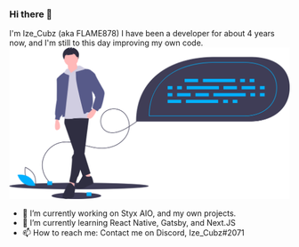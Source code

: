 ### Hi there 👋
I'm Ize_Cubz (aka FLAME878) I have been a developer for about 4 years now, and I'm still to this day improving my own code.
<img src="https://raw.githubusercontent.com/FLAME878/FLAME878/master/undraw_source_code_xx2e.png" alt="Coding banner">

- 🔭 I’m currently working on Styx AIO, and my own projects.
- 🌱 I’m currently learning React Native, Gatsby, and Next.JS
- 📫 How to reach me: Contact me on Discord, Ize_Cubz#2071
